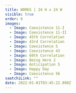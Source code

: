 ```yaml
---
title: WORKS | 24 H x 24 W
visible: true
order: 6
images:
  - Image: Coexistence 11-I
  - Image: Coexistence 11-II
  - Image: 45th Correlation
  - Image: 43rd Correlation
  - Image: Coexistence 5
  - Image: Coexistence 43
  - Image: 60th Correlation
  - Image: Being Here 2
  - Image: Anticipation 5
  - Image: Happy Day
  - Image: Coexistence 56
saatchiLink: ""
date: 2022-01-01T03:45:22.890Z
---
```

